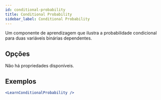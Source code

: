 ```yaml
---
id: conditional-probability
title: Conditional Probability
sidebar_label: Conditional Probability
---
```


Um componente de aprendizagem que ilustra a probabilidade condicional para duas variáveis binárias dependentes.

## Opções

Não há propriedades disponíveis.

## Exemplos

```jsx live
<LearnConditionalProbability />
```

